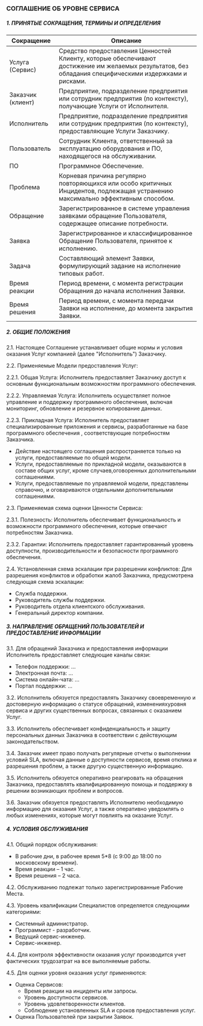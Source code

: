 ### СОГЛАШЕНИЕ ОБ УРОВНЕ СЕРВИСА
##### 1. ПРИНЯТЫЕ СОКРАЩЕНИЯ, ТЕРМИНЫ И ОПРЕДЕЛЕНИЯ
| Сокращение                  | Описание                                                                                                                                                                                                           |
|-----------------------------|--------------------------------------------------------------------------------------------------------------------------------------------------------------------------------------------------------------------|
| Услуга (Сервис)             | Средство предоставления Ценностей Клиенту, которые обеспечивают достижение им желаемых результатов, без обладания специфическими издержками и рисками.                                                             |
| Заказчик (клиент)           | Предприятие, подразделение предприятия или сотрудник предприятия (по контексту), получающие Услуги от Исполнителя.                                                                                                 |
| Исполнитель                 | Предприятие, подразделение предприятия или сотрудник предприятия (по контексту), предоставляющие Услуги Заказчику.                                                                                                 |
| Пользователь                | Сотрудник Клиента, ответственный за эксплуатацию оборудования и ПО, находящегося на обслуживании.                                                                                                                  |
| ПО                          | Программное Обеспечение.                                                                                                                                                                                           |
| Проблема                    | Корневая причина регулярно повторяющихся или особо критичных Инцидентов, подлежащая устранению максимально эффективным способом.                                                                                   |
| Обращение                   | Зарегистрированное в системе управления заявками обращение Пользователя, содержащее описание потребности.                                                                                                          |
| Заявка                      | Зарегистрированное и классифицированное Обращение Пользователя, принятое к исполнению.                                                                                                                             |
| Задача                      | Составляющий элемент Заявки, формулирующий задание на исполнение типовых работ.                                                                                                                                    |
| Время реакции               | Период времени, с момента регистрации Обращения до начала исполнения Заявки.                                                                                                                                       |
| Время решения               | Период времени, с момента передачи Заявки на исполнение, до момента закрытия Заявки.                                                                                                                               |

##### 2. ОБЩИЕ ПОЛОЖЕНИЯ
2.1. Настоящее Соглашение устанавливает общие нормы и условия оказания Услуг компанией (далее "Исполнитель") Заказчику.

2.2. Применяемые Модели предоставления Услуг:
   
   2.2.1. Общая Услуга: Исполнитель предоставляет Заказчику доступ к основным функциональным возможностям программного обеспечения.
   
   2.2.2. Управляемая Услуга: Исполнитель осуществляет полное управление и поддержку программного обеспечения, включая мониторинг, обновление и резервное копирование данных.
   
   2.2.3. Прикладная Услуга: Исполнитель предоставляет специализированные приложения и сервисы, разработанные на базе программного обеспечения , соответствующие потребностям Заказчика.
   - Действие настоящего соглашения распространяется только на услуги, предоставляемые по общей модели.
   - Услуги, предоставляемые по прикладной модели, оказываются в составе общих услуг, кроме случаев,оговоренных дополнительными соглашениями.
   - Услуги, предоставляемые по управляемой модели, представлены справочно, и оговариваются отдельными дополнительными соглашениями.

2.3. Применяемая схема оценки Ценности Сервиса:
   
   2.3.1. Полезность: Исполнитель обеспечивает функциональность и возможности программного обеспечения, которые отвечают потребностям Заказчика.
  
   2.3.2. Гарантии: Исполнитель предоставляет гарантированный уровень доступности, производительности и безопасности программного обеспечения.

2.4. Установленная схема эскалации при разрешении конфликтов:
Для разрешения конфликтов и обработки жалоб Заказчика, предусмотрена следующая схема эскалации:
   - Служба поддержки.
   - Руководитель службы поддержки.
   - Руководитель отдела клиентского обслуживания.
   - Генеральный директор компании.

##### 3. НАПРАВЛЕНИЕ ОБРАЩЕНИЙ ПОЛЬЗОВАТЕЛЕЙ И ПРЕДОСТАВЛЕНИЕ ИНФОРМАЦИИ
3.1. Для обращений Заказчика и предоставления информации Исполнитель предоставляет следующие каналы связи:
   - Телефон поддержки: ...
   - Электронная почта: ...
   - Система онлайн-чата: ...
   - Портал поддержки: ...

3.2. Исполнитель обязуется предоставлять Заказчику своевременную и достоверную информацию о статусе обращений, измененияхуровня сервиса и других существенных вопросах, связанных с оказанием Услуг.

3.3. Исполнитель обеспечивает конфиденциальность и защиту персональных данных Заказчика в соответствии с действующим законодательством.

3.4. Заказчик имеет право получать регулярные отчеты о выполнении условий SLA, включая данные о доступности сервисов, время отклика и разрешения проблем, а также другую существенную информацию.

3.5. Исполнитель обязуется оперативно реагировать на обращения Заказчика, предоставлять квалифицированную помощь и поддержку в решении возникающих проблем и вопросов.

3.6. Заказчик обязуется предоставлять Исполнителю необходимую информацию для оказания Услуг, а также оперативно уведомлять о любых изменениях, которые могут повлиять на оказание Услуг.

##### 4. УСЛОВИЯ ОБСЛУЖИВАНИЯ
4.1. Общий порядок обслуживания:
- В рабочие дни, в рабочее время 5*8 (с 9:00 до 18:00 по московскому времени).
- Время реакции – 1 час.
- Время решения – 2 часа.

4.2. Обслуживанию подлежат только зарегистрированные Рабочие Места.

4.3. Уровень квалификации Специалистов определяется следующими категориями:
- Системный администратор.
- Программист - разработчик.
- Ведущий сервис-инженер.
- Сервис-инженер.

4.4. Для контроля эффективности оказания услуг производится учет фактических трудозатрат на все
выполняемые работы.

4.5. Для оценки уровня оказания услуг применяются:
- Оценка Сервисов: 
  - Время реакции на инциденты или запросы.
  - Уровень доступности сервисов.
  - Уровень удовлетворенности клиентов.
  - Соблюдение установленных SLA и сроков предоставления услуг.
- Оценка Пользователей при закрытии Заявок.
